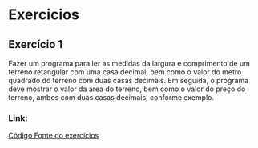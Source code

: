 <h1>Exercicios</h1>

<h2>Exercício 1</h2>
Fazer um programa para ler as medidas da largura e comprimento de um
terreno retangular com uma casa decimal, bem como o valor do metro
quadrado do terreno com duas casas decimais. Em seguida, o programa
deve mostrar o valor da área do terreno, bem como o valor do preço do
terreno, ambos com duas casas decimais, conforme exemplo.
<h3>Link: </h3><a href="https://github.com/annekarolinefc/nivelamento-programa-jovens-tegranos/tree/master/exercicio01">Código Fonte do exercícios</a>